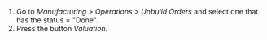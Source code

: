 1.  Go to *Manufacturing \> Operations \> Unbuild Orders* and select one
    that has the status = "Done".
2.  Press the button *Valuation*.
